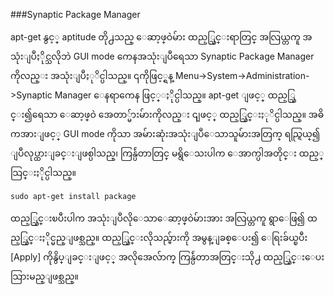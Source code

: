 ###Synaptic Package Manager

apt-get နွင့္ aptitude တို႕သည္ ေဆာ့ဖ္ဝဲမ်ား ထည့္သြင္းရာတြင္ အလြယ္တကူ အသုံးျပဳႏိုင္သလိုဘဲ GUI mode ကေနအသုံးျပဳရေသာ Synaptic Package Manager ကိုလည္း အသုံးျပဳႏုိင္ပါသည္။ ၎ကိုဖြင့္ရန္ Menu->System->Administration->Synaptic Manager ေနရာကေန ဖြင့္ႏိုင္ပါသည္။ apt-get ျဖင့္ ထည့္သြင္း၍ရေသာ ေဆာ့ဖ္ဝဲ အေတာ္မ်ားမ်ားကိုလည္း ၎ျဖင့္ ထည့္သြင္းႏုိင္ပါသည္။ အဓိကအားျဖင့္ GUI mode ကိုသာ အမ်ားဆုံးအသုံးျပဳေသာသူမ်ားအတြက္ ရည္ရြယ္၍ ျပဳလုပ္ထားျခင္းျဖစ္ပါသည္၊ ကြန္ပ်ဴတာတြင္ မရွိေသးပါက ေအာက္ပါအတိုင္း ထည့္သြင္းႏိုင္ပါသည္။

	sudo apt-get install package
ထည့္သြင္းၿပီးပါက အသုံးျပဳလိုေသာေဆာ့ဖ္ဝဲမ်ားအား အလြယ္တကူ ရွာေဖြ၍ ထည့္သြင္းႏိုင္မည္ျဖစ္သည္။ ထည့္သြင္းလိုသည္မ်ားကို အမွန္ျခစ္ေပး၍ ေရြးခ်ယ္ၿပီး [Apply] ကိုနွိပ္ျခင္းျဖင့္ အလိုအေလ်ာက္ ကြန္ပ်ဴတာအတြင္းသို႕ ထည့္သြင္းေပးသြားမည္ျဖစ္သည္။
